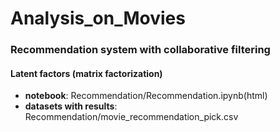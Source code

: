 ﻿# Analysis_on_Movies

### Recommendation system with collaborative filtering
#### Latent factors (matrix factorization)

- **notebook**: Recommendation/Recommendation.ipynb(html)
- **datasets with results**: Recommendation/movie_recommendation_pick.csv
